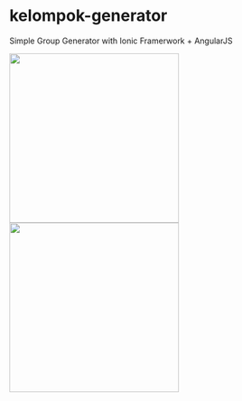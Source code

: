 # kelompok-generator
Simple Group Generator with Ionic Framerwork + AngularJS

<img src="https://i.imgur.com/Sfki6t4.png" width="300"/> <img src="https://i.imgur.com/UlUclpX.png" width="300"/>
